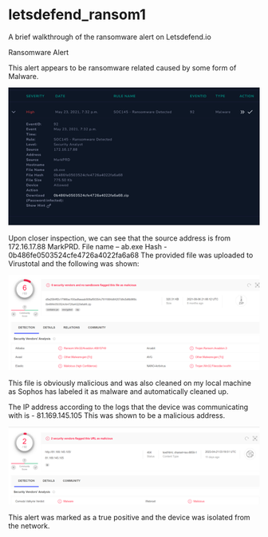 # letsdefend_ransom1
A brief walkthrough of the ransomware alert on Letsdefend.io

Ransomware Alert

This alert appears to be ransomware related caused by some form of Malware.

![img](https://github.com/dannyinVT/letsdefend_ransom1/blob/main/Picture1.png)

Upon closer inspection, we can see that the source address is from 172.16.17.88 MarkPRD.
File name – ab.exe
Hash - 0b486fe0503524cfe4726a4022fa6a68
The provided file was uploaded to Virustotal and the following was shown:

![img](https://github.com/dannyinVT/letsdefend_ransom1/blob/main/Picture2.png)

 
This file is obviously malicious and was also cleaned on my local machine as Sophos has labeled it as malware and automatically cleaned up.

The IP address according to the logs that the device was communicating with is - 81.169.145.105
This was shown to be a malicious address.

![img](https://github.com/dannyinVT/letsdefend_ransom1/blob/main/Picture3.png)
 

This alert was marked as a true positive and the device was isolated from the network.
